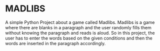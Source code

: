 # MADLIBS
A simple Python Project about a game called Madlibs. Madlibs is a game where there are blanks in a paragraph and the user randomly fills them without knowing the paragraph and reads is aloud.
So in this project, the user has to enter the words based on the given conditions and then the words are inserted in the paragraph accordingly.
